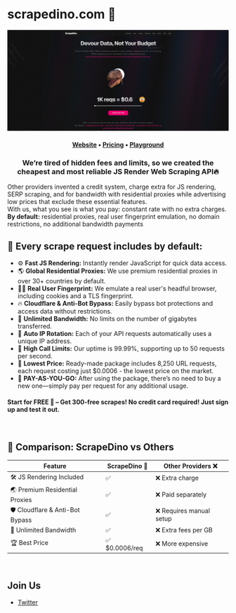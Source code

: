# scrapedino.com 🦖

<picture><img alt="scrapedino" src="images/main.png"></picture>

<h4 align="center">
<a href="https://scrapedino.com/?utm_source=github&utm_medium=offpage">Website</a>
•
<a href="https://rapidapi.com/codeblessed-codeblessed/api/scrapedino/pricing">Pricing</a>
•
<a href="https://rapidapi.com/codeblessed-codeblessed/api/scrapedino/playground">Playground</a>
</h4>

<h3 align="center">We’re tired of hidden fees and limits, so we created the cheapest and most reliable JS Render Web Scraping API🔥</h3>

<div>
    <p>Other providers invented a credit system, charge extra for JS rendering, SERP scraping, and for bandwidth with residential proxies
    while advertising low prices that exclude these essential features.<br>
    With us, what you see is what you pay: constant rate with no extra charges.<br>
    <b>By default:</b> residential proxies, real user fingerprint emulation, no domain restrictions, no additional bandwidth payments</p>
</div>

## 🤯 Every scrape request includes by default:
- ⚙️ **Fast JS Rendering:** Instantly render JavaScript for quick data access.
- 🌎 **Global Residential Proxies:** We use premium residential proxies in over 30+ countries by default.
- 🧑‍💻 **Real User Fingerprint:** We emulate a real user's headful browser, including cookies and a TLS fingerprint.
- 🔥 **Cloudflare & Anti-Bot Bypass:** Easily bypass bot protections and access data without restrictions.
- 💽 **Unlimited Bandwidth:** No limits on the number of gigabytes transferred.
- 🔁 **Auto IP Rotation:** Each of your API requests automatically uses a unique IP address.
- 📶 **High Call Limits:** Our uptime is 99.99%, supporting up to 50 requests per second.
- 💸 **Lowest Price:** Ready-made package includes 8,250 URL requests, each request costing just $0.0006 - the lowest price on the market.
- 🛒 **PAY-AS-YOU-GO:** After using the package, there’s no need to buy a new one—simply pay per request for any additional usage.

<h4>Start for FREE 💎 – Get 300-free scrapes! No credit card required! Just sign up and test it out.</h4>

<br>

## 📝 Comparison: ScrapeDino vs Others

| Feature | ScrapeDino 🦖 | Other Providers ❌ |
|---------|-------------|----------------|
| 🛠️ JS Rendering Included | ✅ | ❌ Extra charge |
| 🌏 Premium Residential Proxies | ✅ | ❌ Paid separately |
| 🛡️ Cloudflare & Anti-Bot Bypass | ✅ | ❌ Requires manual setup |
| 📀 Unlimited Bandwidth | ✅ | ❌ Extra fees per GB |
| 🏆 Best Price | ✅ $0.0006/req | ❌ More expensive |

<br>

## Join Us
- [Twitter](https://x.com/ScrapeDino)
